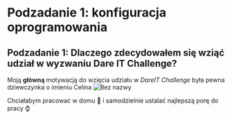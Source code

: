 # Podzadanie 1: konfiguracja oprogramowania
## Podzadanie 1: Dlaczego zdecydowałem się wziąć udział w wyzwaniu Dare IT Challenge?
Moją **główną** motywacją do wzięcia udziału w *DareIT Challenge* była pewna dziewczynka o imieniu Celina 
![Bez nazwy](https://user-images.githubusercontent.com/38132455/229228234-a3c481b8-aacd-4d13-8356-3f2449815c87.jpg)

Chciałabym pracować w domu 🏡 i samodzielnie ustalać najlepszą porę do pracy ⌚
